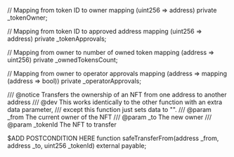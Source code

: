 // Mapping from token ID to owner
mapping (uint256 => address) private _tokenOwner;

// Mapping from token ID to approved address
mapping (uint256 => address) private _tokenApprovals;

// Mapping from owner to number of owned token
mapping (address => uint256) private _ownedTokensCount;

// Mapping from owner to operator approvals
mapping (address => mapping (address => bool)) private _operatorApprovals;

/// @notice Transfers the ownership of an NFT from one address to another address
/// @dev This works identically to the other function with an extra data parameter,
/// except this function just sets data to "".
/// @param _from The current owner of the NFT
/// @param _to The new owner
/// @param _tokenId The NFT to transfer

$ADD POSTCONDITION HERE
function safeTransferFrom(address _from, address _to, uint256 _tokenId) external payable;
